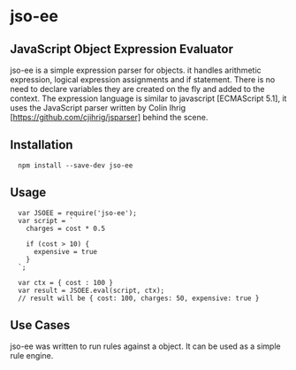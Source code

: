 # jso-ee
## JavaScript Object Expression Evaluator

jso-ee is a simple expression parser for objects. it handles arithmetic expression, logical expression assignments and if statement. There is no need to declare variables they are created on the fly and added to the context. The expression language is similar to javascript [ECMAScript 5.1], it uses the JavaScript parser written by Colin Ihrig [https://github.com/cjihrig/jsparser] behind the scene.



## Installation
```
  npm install --save-dev jso-ee
```

## Usage
```
  var JSOEE = require('jso-ee');
  var script = `
    charges = cost * 0.5

    if (cost > 10) {
      expensive = true
    }
  `;

  var ctx = { cost : 100 }
  var result = JSOEE.eval(script, ctx);
  // result will be { cost: 100, charges: 50, expensive: true }
```

## Use Cases
jso-ee was written to run rules against a object. It can be used as a simple rule engine.
